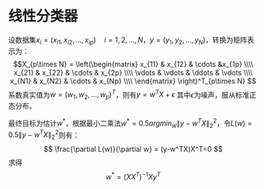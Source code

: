 # 线性分类器
设数据集$x_i = (x_{i1},x_{i2},...,x_{ip}) \quad i=1,2,...,N$，$y = (y_1,y_2,...,y_N)$，转换为矩阵表示为：
$$X_{p\times N} = \left(\begin{matrix}
        x_{11} & x_{12} & \cdots &x_{1p} \\\\
        x_{21} & x_{22} & \cdots & x_{2p} \\\\
        \vdots & \vdots & \ddots & \vdots \\\\
        x_{N1} & x_{N2} & \cdots & x_{Np}  \\\\
        \end{matrix} \right)^T_{p\times N}
$$
系数真实值为$w= (w_1,w_2,...,w_p)^T$，则有$y = w^TX+\epsilon$ 其中$\epsilon$为噪声，服从标准正态分布。

最终目标为估计$w^*$，根据最小二乘法$w ^*= 0.5argmin_w\|y-w^TX\|_2^2$，令$L(w) = 0.5\|y-w^TX\|_2^2$则有：
$$
\frac{\partial L(w)}{\partial w} = (y-w^TX)X^T=0
$$
求得
$$
w ^*= (XX^T)^{-1}Xy^T
$$